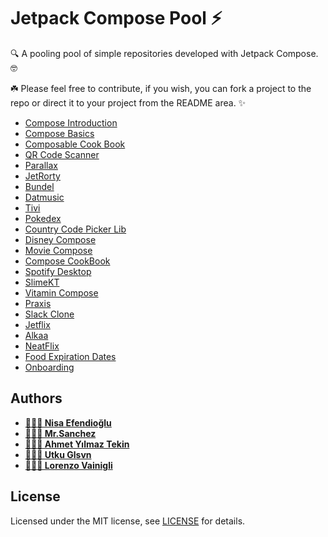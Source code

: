 # Jetpack Compose Pool ⚡️
🔍 A pooling pool of simple repositories developed with Jetpack Compose. 🤓

☘️ Please feel free to contribute, if you wish, you can fork a project to the repo or direct it to your project from the README area. ✨

- [Compose Introduction](https://github.com/nisaefendioglu/Jetpack-Compose-Tutorial/tree/master/Compose-Introduction)
- [Compose Basics](https://github.com/nisaefendioglu/Jetpack-Compose-Tutorial/tree/master/BasicsCodelab)
- [Composable Cook Book](https://github.com/nisaefendioglu/Jetpack-Compose-Tutorial/tree/master/ComposableCookBook)
- [QR Code Scanner](https://github.com/nisaefendioglu/QR-Code-Scanner)
- [Parallax](https://github.com/nisaefendioglu/Parallax) 
- [JetRorty](https://github.com/developersancho/JetRorty.Android)
- [Bundel](https://github.com/code-with-the-italians/bundel)
- [Datmusic](https://github.com/alashow/datmusic-android)
- [Tivi](https://github.com/chrisbanes/tivi)
- [Pokedex](https://github.com/zsoltk/compose-pokedex)
- [Country Code Picker Lib](https://github.com/UtkuGlsvn/ComposeCountryCodePicker)
- [Disney Compose](https://github.com/skydoves/DisneyCompose)
- [Movie Compose](https://github.com/skydoves/MovieCompose)
- [Compose CookBook](https://github.com/Gurupreet/ComposeCookBook)
- [Spotify Desktop](https://github.com/Gurupreet/ComposeSpotifyDesktop)
- [SlimeKT](https://github.com/kasem-sm/SlimeKT)
- [Vitamin Compose](https://github.com/Decathlon/vitamin-compose)
- [Praxis](https://github.com/mutualmobile/Praxis)
- [Slack Clone](https://github.com/Anmol92verma/SlackAndroidClone)
- [Jetflix](https://github.com/yasinkacmaz/jetflix)
- [Alkaa](https://github.com/igorescodro/alkaa)
- [NeatFlix](https://github.com/Ericgacoki/NeatFlix)
- [Food Expiration Dates](https://github.com/lorenzovngl/FoodExpirationDates)
- [Onboarding](https://github.com/nisaefendioglu/Onboarding)

## Authors

- **[👩🏻‍💼 Nisa Efendioğlu](https://github.com/nisaefendioglu)**
- **[🧑🏻‍💼 Mr.Sanchez](https://github.com/developersancho)**
- **[🧑🏻‍💼 Ahmet Yılmaz Tekin](https://github.com/ahmetytekin)**
- **[🧑🏻‍💼 Utku Glsvn](https://github.com/UtkuGlsvn)**
- **[🧑🏻‍💼 Lorenzo Vainigli](https://github.com/lorenzovngl)**

## License

Licensed under the MIT license, see [LICENSE](LICENSE) for details.
